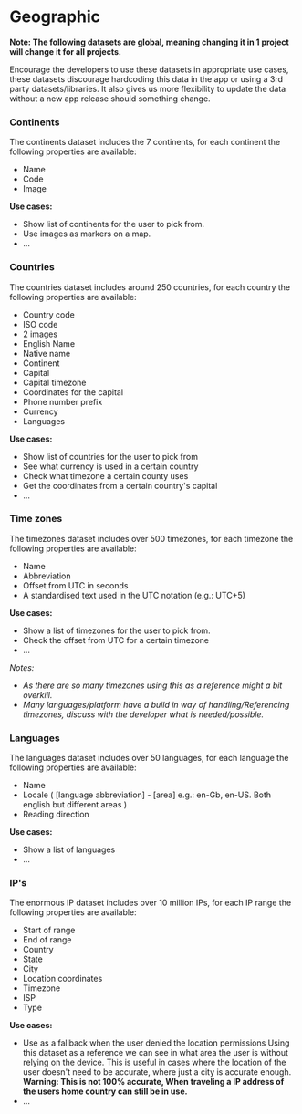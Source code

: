 # Geographic

**Note: The following datasets are global, meaning changing it in 1 project will change it for all projects.**

Encourage the developers to use these datasets in appropriate use cases, these datasets discourage hardcoding this data in the app or using a 3rd party datasets/libraries.
It also gives us more flexibility to update the data without a new app release should something change.

### Continents

The continents dataset includes the 7 continents, for each continent the following properties are available:

- Name
- Code
- Image

**Use cases:**

- Show list of continents for the user to pick from.
- Use images as markers on a map.
- ...

### Countries

The countries dataset includes around 250 countries, for each country the following properties are available:

- Country code
- ISO code
- 2 images
- English Name
- Native name
- Continent
- Capital
- Capital timezone
- Coordinates for the capital
- Phone number prefix
- Currency
- Languages

**Use cases:**

- Show list of countries for the user to pick from
- See what currency is used in a certain country
- Check what timezone a certain county uses
- Get the coordinates from a certain country's capital
- ...

### Time zones

The timezones dataset includes over 500 timezones, for each timezone the following properties are available:

- Name
- Abbreviation
- Offset from UTC in seconds
- A standardised text used in the UTC notation (e.g.: UTC+5)

**Use cases:**

- Show a list of timezones for the user to pick from.
- Check the offset from UTC for a certain timezone
- ...

*Notes:*

- *As there are so many timezones using this as a reference might a bit overkill.*
- *Many languages/platform have a build in way of handling/Referencing timezones, discuss with the developer what is needed/possible.*

### Languages

The languages dataset includes over 50 languages, for each language the following properties are available:

- Name
- Locale ( [language abbreviation] - [area] e.g.: en-Gb, en-US. Both english but different areas )
- Reading direction

**Use cases:**

- Show a list of languages
- ...

### IP's

The enormous IP dataset includes over 10 million IPs, for each IP range the following properties are available: 

- Start of range
- End of range
- Country
- State
- City
- Location coordinates
- Timezone
- ISP
- Type

**Use cases:**

- Use as a fallback when the user denied the location permissions
  Using this dataset as a reference we can see in what area the user is without relying on the device.
  This is useful in cases where the location of the user doesn't need to be accurate, where just a city is accurate enough.  
  **Warning: This is not 100% accurate, When traveling a IP address of the users home country can still be in use.**
- ...